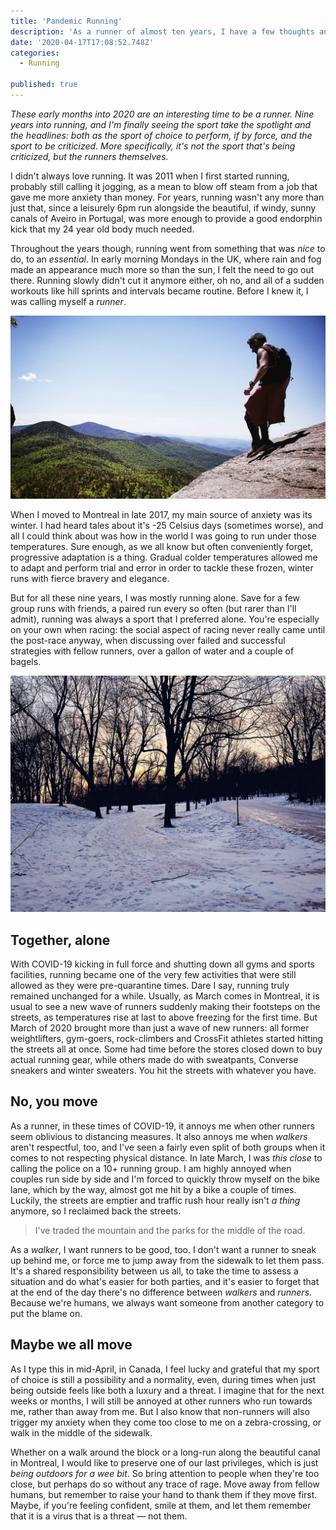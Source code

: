 ```yaml
---
title: 'Pandemic Running'
description: 'As a runner of almost ten years, I have a few thoughts and feelings on what it means to be a runner during the pandeminc caused by COVID-19.'
date: '2020-04-17T17:08:52.748Z'
categories:
  - Running

published: true
---
```


_These early months into 2020 are an interesting time to be a runner. Nine years into running, and I'm finally seeing the sport take the spotlight and the headlines: both as the sport of choice to perform, if by force, and the sport to be criticized. More specifically, it's not the sport that's being criticized, but the runners themselves._

I didn't always love running. It was 2011 when I first started running, probably still calling it jogging, as a mean to blow off steam from a job that gave me more anxiety than money. For years, running wasn't any more than just that, since a leisurely 6pm run alongside the beautiful, if windy, sunny canals of Aveiro in Portugal, was more enough to provide a good endorphin kick that my 24 year old body much needed.

Throughout the years though, running went from something that was _nice_ to do, to an _essential_. In early morning Mondays in the UK, where rain and fog made an appearance much more so than the sun, I felt the need to go out there. Running slowly didn't cut it anymore either, oh no, and all of a sudden workouts like hill sprints and intervals became routine. Before I knew it, I was calling myself a _runner_.

![Running in Vermont, US, 2018](./01.jpeg)

When I moved to Montreal in late 2017, my main source of anxiety was its winter. I had heard tales about it's -25 Celsius days (sometimes worse), and all I could think about was how in the world I was going to run under those temperatures. Sure enough, as we all know but often conveniently forget, progressive adaptation is a thing. Gradual colder temperatures allowed me to adapt and perform trial and error in order to tackle these frozen, winter runs with fierce bravery and elegance.

But for all these nine years, I was mostly running alone. Save for a few group runs with friends, a paired run every so often (but rarer than I'll admit), running was always a sport that I preferred alone. You're especially on your own when racing: the social aspect of racing never really came until the post-race anyway, when discussing over failed and successful strategies with fellow runners, over a gallon of water and a couple of bagels.

![Running in Mont-Royal](./02.jpeg)

## Together, alone

With COVID-19 kicking in full force and shutting down all gyms and sports facilities, running became one of the very few activities that were still allowed as they were pre-quarantine times. Dare I say, running truly remained unchanged for a while. Usually, as March comes in Montreal, it is usual to see a new wave of runners suddenly making their footsteps on the streets, as temperatures rise at last to above freezing for the first time. But March of 2020 brought more than just a wave of new runners: all former weightlifters, gym-goers, rock-climbers and CrossFit athletes started hitting the streets all at once. Some had time before the stores closed down to buy actual running gear, while others made do with sweatpants, Converse sneakers and winter sweaters. You hit the streets with whatever you have.

## No, you move

As a runner, in these times of COVID-19, it annoys me when other runners seem oblivious to distancing measures. It also annoys me when _walkers_ aren't respectful, too, and I've seen a fairly even split of both groups when it comes to not respecting physical distance. In late March, I was _this close_ to calling the police on a 10+ running group. I am highly annoyed when couples run side by side and I'm forced to quickly throw myself on the bike lane, which by the way, almost got me hit by a bike a couple of times. Luckily, the streets are emptier and traffic rush hour really isn't _a thing_ anymore, so I reclaimed back the streets.

> I've traded the mountain and the parks for the middle of the road.

As a _walker_, I want runners to be good, too. I don't want a runner to sneak up behind me, or force me to jump away from the sidewalk to let them pass. It's a shared responsibility between us all, to take the time to assess a situation and do what's easier for both parties, and it's easier to forget that at the end of the day there's no difference between _walkers_ and _runners_. Because we're humans, we always want someone from another category to put the blame on.

## Maybe we all move

As I type this in mid-April, in Canada, I feel lucky and grateful that my sport of choice is still a possibility and a normality, even, during times when just being outside feels like both a luxury and a threat. I imagine that for the next weeks or months, I will still be annoyed at other runners who run towards me, rather than away from me. But I also know that non-runners will also trigger my anxiety when they come too close to me on a zebra-crossing, or walk in the middle of the sidewalk.

Whether on a walk around the block or a long-run along the beautiful canal in Montreal, I would like to preserve one of our last privileges, which is just _being outdoors for a wee bit_. So bring attention to people when they're too close, but perhaps do so without any trace of rage. Move away from fellow humans, but remember to raise your hand to thank them if they move first. Maybe, if you're feeling confident, smile at them, and let them remember that it is a virus that is a threat — not them.
